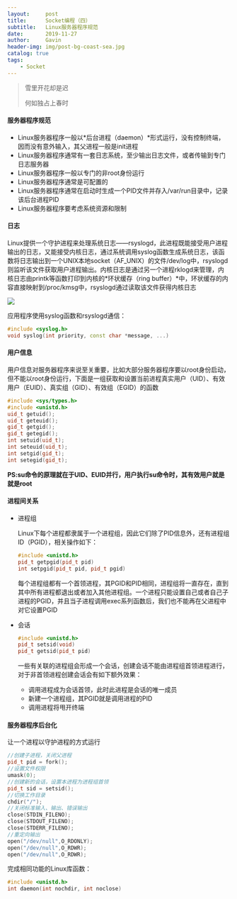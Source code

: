 ```yaml
---
layout:     post
title:      Socket编程（四）
subtitle:   Linux服务器程序规范
date:       2019-11-27
author:     Gavin
header-img: img/post-bg-coast-sea.jpg
catalog: true
tags:
    - Socket
---
```


> 雪里开花却是迟
> 
> 何如独占上春时

#### 服务器程序规范

+ Linux服务器程序一般以*后台进程（daemon）*形式运行，没有控制终端，因而没有意外输入，其父进程一般是init进程
+ Linux服务器程序通常有一套日志系统，至少输出日志文件，或者传输到专门日志服务器
+ Linux服务器程序一般以专门的非root身份运行
+ Linux服务器程序通常是可配置的
+ Linux服务器程序通常在启动时生成一个PID文件并存入/var/run目录中，记录该后台进程PID
+ Linux服务器程序要考虑系统资源和限制

#### 日志

Linux提供一个守护进程来处理系统日志——rsyslogd，此进程既能接受用户进程输出的日志，又能接受内核日志，通过系统调用syslog函数生成系统日志，该函数将日志输出到一个UNIX本地socket（AF\_UNIX）的文件/dev/log中，rsyslogd则监听该文件获取用户进程输出。内核日志是通过另一个进程rklogd来管理，内核日志由printk等函数打印到内核的*环状缓存（ring buffer）*中，环状缓存的内容直接映射到/proc/kmsg中，rsyslogd通过读取该文件获得内核日志

![](http://45.32.68.50/large/006y8mN6ly1g9bqf736blj30dd04nwf0.jpg)

应用程序使用syslog函数和rsyslogd通信：  

```cpp
#include <syslog.h>
void syslog(int priority, const char *message, ...)
```

#### 用户信息

用户信息对服务器程序来说至关重要，比如大部分服务器程序要以root身份启动，但不能以root身份运行，下面是一组获取和设置当前进程真实用户（UID）、有效用户（EUID）、真实组（GID）、有效组（EGID）的函数

```cpp
#include <sys/types.h>
#include <unistd.h>
uid_t getuid();
uid_t geteuid();
gid_t getgid();
gid_t getegid();
int setuid(uid_t);
int seteuid(uid_t);
int setgid(gid_t);
int setegid(gid_t);
```

**PS:su命令的原理就在于UID、EUID并行，用户执行su命令时，其有效用户就是就是root**

#### 进程间关系

+ 进程组
	
	Linux下每个进程都隶属于一个进程组，因此它们除了PID信息外，还有进程组ID（PGID），相关操作如下：  
	
	```cpp
	#include <unistd.h>
	pid_t getpgid(pid_t pid)
	int setpgid(pid_t pid, pid_t pgid)
	```  
	
	每个进程组都有一个首领进程，其PGID和PID相同，进程组将一直存在，直到其中所有进程都退出或者加入其他进程组。一个进程只能设置自己或者自己子进程的PGID，并且当子进程调用exec系列函数后，我们也不能再在父进程中对它设置PGID

+ 会话

	```cpp
	#include <unistd.h>
	pid_t setsid(void)
	pid_t getsid(pid_t pid)
	```
	一些有关联的进程组会形成一个会话，创建会话不能由进程组首领进程进行，对于非首领进程创建会话会有如下额外效果：  
	
	+ 调用进程成为会话首领，此时此进程是会话的唯一成员
	+ 新建一个进程组，其PGID就是调用进程的PID
	+ 调用进程将甩开终端

#### 服务器程序后台化

让一个进程以守护进程的方式运行  

```cpp
//创建子进程，关闭父进程
pid_t pid = fork();
//设置文件权限
umask(0);
//创建新的会话，设置本进程为进程组首领
pid_t sid = setsid();
//切换工作目录
chdir("/");
//关闭标准输入、输出、错误输出
close(STDIN_FILENO);
close(STDOUT_FILENO);
close(STDERR_FILENO);
//重定向输出
open("/dev/null",O_RDONLY);
open("/dev/null",O_RDWR);
open("/dev/null",O_RDWR);
```

完成相同功能的Linux库函数：  

```cpp
#include <unistd.h>
int daemon(int nochdir, int noclose)
```